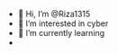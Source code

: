 - 👋 Hi, I’m @Riza1315
- 👀 I’m interested in cyber
- 🌱 I’m currently learning 
- 

<!---
Riza1315/Riza1315 is a ✨ special ✨ repository because its `README.md` (this file) appears on your GitHub profile.
You can click the Preview link to take a look at your changes.
--->
